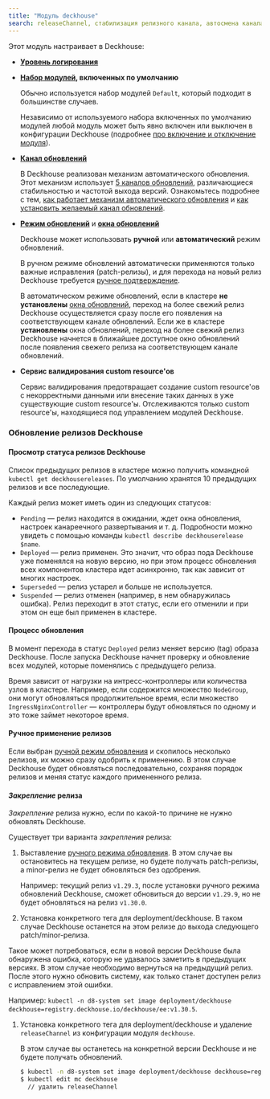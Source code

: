 ```yaml
---
title: "Модуль deckhouse"
search: releaseChannel, стабилизация релизного канала, автосмена канала обновлений
---
```


Этот модуль настраивает в Deckhouse:
- **[Уровень логирования](configuration.html#parameters-loglevel)**
- **[Набор модулей](configuration.html#parameters-bundle), включенных по умолчанию**

  Обычно используется набор модулей `Default`, который подходит в большинстве случаев.

  Независимо от используемого набора включенных по умолчанию модулей любой модуль может быть явно включен или выключен в конфигурации Deckhouse (подробнее [про включение и отключение модуля](../../#включение-и-отключение-модуля)).
- **[Канал обновлений](configuration.html#parameters-releasechannel)**

  В Deckhouse реализован механизм автоматического обновления. Этот механизм использует [5 каналов обновлений](../../deckhouse-release-channels.html), различающиеся стабильностью и частотой выхода версий. Ознакомьтесь подробнее с тем, [как работает механизм автоматического обновления](../../deckhouse-faq.html#как-работает-автоматическое-обновление-deckhouse) и [как установить желаемый канал обновлений](../../deckhouse-faq.html#как-установить-желаемый-канал-обновлений).
- **[Режим обновлений](configuration.html#parameters-update-mode)** и **[окна обновлений](configuration.html#parameters-update-windows)**

  Deckhouse может использовать **ручной** или **автоматический** режим обновлений.

  В ручном режиме обновлений автоматически применяются только важные исправления (patch-релизы), и для перехода на новый релиз Deckhouse требуется [ручное подтверждение](cr.html#deckhouserelease-v1alpha1-approved).

  В автоматическом режиме обновлений, если в кластере **не установлены** [окна обновлений](configuration.html#parameters-update-windows), переход на более свежий релиз Deckhouse осуществляется сразу после его появления на соответствующем канале обновлений. Если же в кластере **установлены** окна обновлений, переход на более свежий релиз Deckhouse начнется в ближайшее доступное окно обновлений после появления свежего релиза на соответствующем канале обновлений.
  
- **Сервис валидирования custom resource'ов**

  Сервис валидирования предотвращает создание custom resource'ов с некорректными данными или внесение таких данных в уже существующие custom resource'ы. Отслеживаются только custom resource'ы, находящиеся под управлением модулей Deckhouse.

### Обновление релизов Deckhouse

#### Просмотр статуса релизов Deckhouse

Список предыдущих релизов в кластере можно получить командной `kubectl get deckhousereleases`. По умолчанию хранятся 10 предыдущих релизов и все последующие.

Каждый релиз может иметь один из следующих статусов:
* `Pending` — релиз находится в ожидании, ждет окна обновления, настроек канареечного развертывания и т. д. Подробности можно увидеть с помощью команды `kubectl describe deckhouserelease $name`.
* `Deployed` — релиз применен. Это значит, что образ пода Deckhouse уже поменялся на новую версию,
 но при этом процесс обновления всех компонентов кластера идет асинхронно, так как зависит от многих настроек.
* `Superseded` — релиз устарел и больше не используется.
* `Suspended` — релиз отменен (например, в нем обнаружилась ошибка). Релиз переходит в этот статус, если его отменили и при этом он еще был применен в кластере.

#### Процесс обновления

В момент перехода в статус `Deployed` релиз меняет версию (tag) образа Deckhouse. После запуска Deckhouse начнет проверку и обновление всех модулей, которые поменялись с предыдущего релиза.

Время зависит от нагрузки на интресс-контроллеры или количества узлов в кластере.
Например, если содержится множество `NodeGroup`, они могут обновляться продолжительное время, если множество `IngressNginxController` — контроллеры будут обновляться по одному и это тоже займет некоторое время.

#### Ручное применение релизов

Если выбран [ручной режим обновления](usage.html#ручное-подтверждение-обновлений) и скопилось несколько релизов,
их можно сразу одобрить к применению. В этом случае Deckhouse будет обновляться последовательно, сохраняя порядок релизов и меняя статус каждого примененного релиза.

#### *Закрепление* релиза

*Закрепление* релиза нужно, если по какой-то причине не нужно обновлять Deckhouse.

Существует три варианта *закрепления* релиза:
1. Выставление [ручного режима обновления](usage.html#ручное-подтверждение-обновлений).
  В этом случае вы остановитесь на текущем релизе, но будете получать patch-релизы, а minor-релиз не будет обновляться без одобрения.

    Например:
      текущий релиз `v1.29.3`, после установки ручного режима обновлений Deckhouse, сможет обновиться до версии `v1.29.9`, но не будет обновляться на релиз `v1.30.0`.

1. Установка конкретного тега для deployment/deckhouse. В таком случае Deckhouse останется на этом релизе до выхода следующего patch/minor-релиза.

  Такое может потребоваться, если в новой версии Deckhouse была обнаружена ошибка, которую не удавалось заметить в предыдущих версиях. В этом случае необходимо вернуться на предыдущий релиз. После этого нужно обновить систему, как только станет доступен релиз с исправлением этой ошибки.

  Например:
    `kubectl -n d8-system set image deployment/deckhouse deckhouse=registry.deckhouse.io/deckhouse/ee:v1.30.5`.

1. Установка конкретного тега для deployment/deckhouse и удаление `releaseChannel` из конфигурации модуля `deckhouse`.

   В этом случае вы останетесь на конкретной версии Deckhouse и не будете получать обновлений.

   ```sh
   $ kubectl -n d8-system set image deployment/deckhouse deckhouse=registry.deckhouse.io/deckhouse/ee:v1.30.5
   $ kubectl edit mc deckhouse
     // удалить releaseChannel
   ```
